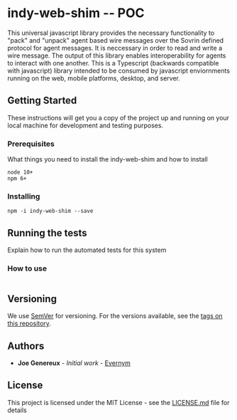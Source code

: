 # indy-web-shim -- POC

This universal javascript library provides the necessary functionality to "pack" and "unpack" agent based wire
messages over the Sovrin defined protocol for agent messages. It is neccessary in order to read and 
write a wire message. The output of this library enables interoperability for agents to interact with
one another. This is a Typescript (backwards compatible with javascript) library intended to be consumed
by javascript enviornments running on the web, mobile platforms, desktop, and server.

## Getting Started

These instructions will get you a copy of the project up and running on your local machine for development and testing purposes. 

### Prerequisites

What things you need to install the indy-web-shim and how to install

```
node 10+
npm 6+
```

### Installing

```
npm -i indy-web-shim --save
```

## Running the tests

Explain how to run the automated tests for this system

### How to use

```

```

## Versioning

We use [SemVer](http://semver.org/) for versioning. For the versions available, see the [tags on this repository](https://github.com/your/project/tags). 

## Authors

* **Joe Genereux** - *Initial work* - [Evernym](https://github.com/thedolie)

## License

This project is licensed under the MIT License - see the [LICENSE.md](LICENSE.md) file for details